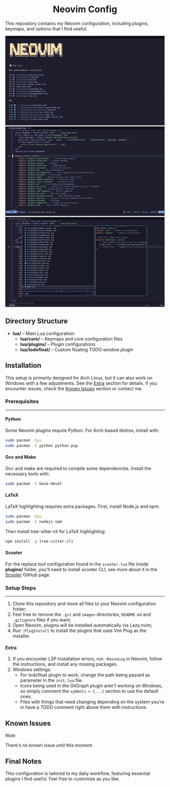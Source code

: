 <h1 align="center">Neovim Config</h1>

This repository contains my Neovim configuration, including plugins, keymaps, and options that I find useful.

![Menu](./images/menu.png) 
![Plugins](./images/plugins.png) 
![Telescope](./images/files-and-telescope.png) 

## Directory Structure

- **lua/** – Main Lua configuration:
    - **lua/core/** – Keymaps and core configuration files
    - **lua/plugins/** – Plugin configurations
    - **lua/todofloat/** – Custom floating TODO window plugin

## Installation

This setup is primarily designed for Arch Linux, but it can also work on Windows with a few adjustments. See the [Extra](#extra) section for details.
If you encounter issues, check the [Known Issues](#known-issues) section or contact me.

### Prerequisites
---

#### Python

Some Neovim plugins require Python. For Arch-based distros, install with:

```bash
sudo pacman -Syu
sudo pacman -S python python-pip
```

#### Gcc and Make

Gcc and make are required to compile some dependencies. Install the necessary tools with:

```bash
sudo pacman -S base-devel
```

#### LaTeX

LaTeX highlighting requires extra packages. First, install Node.js and npm:

```bash
sudo pacman -Syu
sudo pacman -S nodejs npm
```

Then install tree-sitter-cli for LaTeX highlighting:

```bash
npm install -g tree-sitter-cli
```

#### Scooter

For the replace tool configuration found in the `scooter.lua` file inside **plugins/** folder, you'll need to install scooter CLI, see more about it in the [Scooter](https://github.com/thomasschafer/scooter) GitHub page.

### Setup Steps
---

1. Clone this repository and move all files to your Neovim configuration folder;
2. Feel free to remove the `.git` and `images` directories, `README.md` and `.gitignore` files if you want;
3. Open Neovim, plugins will be installed automatically via Lazy.nvim;
4. Run `:PlugInstall` to install the plugins that uses Vim Plug as the installer.

#### Extra

1. If you encounter LSP installation errors, run `:MasonLog` in Neovim, follow the instructions, and install any missing packages.
2. Windows settings:
    - For todofloat plugin to work, change the path being passed as parameter in the `init.lua` file.
    - Icons being used in the GitGraph plugin aren't working on Windows, so simply comment the `symbols = {...}` section to use the default ones.
    - Files with things that need changing depending on the system you're in have a *TODO* comment right above them with instructions.

## Known Issues

> [!NOTE]
> There's no known issue until this moment

## Final Notes

This configuration is tailored to my daily workflow, featuring essential plugins I find useful. Feel free to customize as you like.
